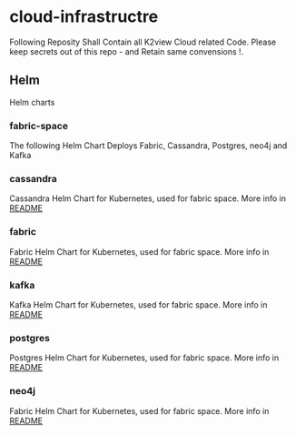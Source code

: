# cloud-infrastructre

Following Reposity Shall Contain all K2view Cloud related Code.
Please keep secrets out of this repo - and Retain same convensions !.


## Helm
Helm charts

### fabric-space
The following Helm Chart Deploys Fabric, Cassandra, Postgres, neo4j and Kafka

### cassandra
Cassandra Helm Chart for Kubernetes, used for fabric space.
More info in [README](helm/charts/fabric-space/charts/cassandra/README.md)

### fabric
Fabric Helm Chart for Kubernetes, used for fabric space.
More info in [README](helm/charts/fabric-space/charts/fabric/README.md)

### kafka
Kafka Helm Chart for Kubernetes, used for fabric space.
More info in [README](helm/charts/fabric-space/charts/kafka/README.md)

### postgres
Postgres Helm Chart for Kubernetes, used for fabric space.
More info in [README](helm/charts/fabric-space/charts/postgres/README.md)

### neo4j
Fabric Helm Chart for Kubernetes, used for fabric space.
More info in [README](helm/charts/fabric-space/charts/neo4j/README.md)
